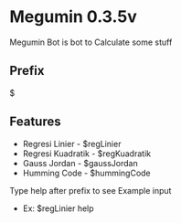 # Megumin 0.3.5v
Megumin Bot is bot to Calculate some stuff

## Prefix
$

## Features
* Regresi Linier - $regLinier 
* Regresi Kuadratik - $regKuadratik 
* Gauss Jordan - $gaussJordan
* Humming Code - $hummingCode

Type help after prefix to see Example input
* Ex: $regLinier help

